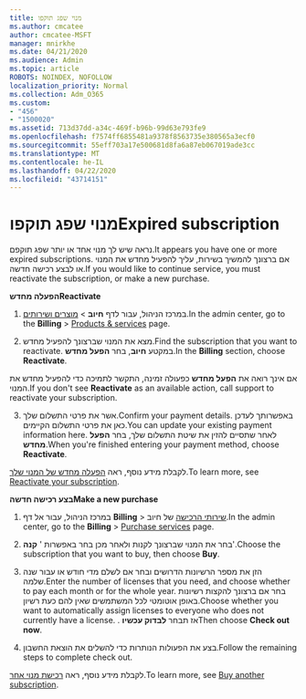 ```yaml
---
title: מנוי שפג תוקפו
ms.author: cmcatee
author: cmcatee-MSFT
manager: mnirkhe
ms.date: 04/21/2020
ms.audience: Admin
ms.topic: article
ROBOTS: NOINDEX, NOFOLLOW
localization_priority: Normal
ms.collection: Adm_O365
ms.custom:
- "456"
- "1500020"
ms.assetid: 713d37dd-a34c-469f-b96b-99d63e793fe9
ms.openlocfilehash: f7574ff6855481a9378f8563735e380565a3ecf0
ms.sourcegitcommit: 55eff703a17e500681d8fa6a87eb067019ade3cc
ms.translationtype: MT
ms.contentlocale: he-IL
ms.lasthandoff: 04/22/2020
ms.locfileid: "43714151"
---
```

# <a name="expired-subscription"></a><span data-ttu-id="c42d6-102">מנוי שפג תוקפו</span><span class="sxs-lookup"><span data-stu-id="c42d6-102">Expired subscription</span></span>

<span data-ttu-id="c42d6-103">נראה שיש לך מנוי אחד או יותר שפג תוקפם.</span><span class="sxs-lookup"><span data-stu-id="c42d6-103">It appears you have one or more expired subscriptions.</span></span> <span data-ttu-id="c42d6-104">אם ברצונך להמשיך בשירות, עליך להפעיל מחדש את המנוי או לבצע רכישה חדשה.</span><span class="sxs-lookup"><span data-stu-id="c42d6-104">If you would like to continue service, you must reactivate the subscription, or make a new purchase.</span></span>
  
<span data-ttu-id="c42d6-105">**הפעלה מחדש**</span><span class="sxs-lookup"><span data-stu-id="c42d6-105">**Reactivate**</span></span>
  
1. <span data-ttu-id="c42d6-106">במרכז הניהול, עבור לדף **חיוב** \> [מוצרים ושירותים](https://go.microsoft.com/fwlink/p/?linkid=842054).</span><span class="sxs-lookup"><span data-stu-id="c42d6-106">In the admin center, go to the **Billing** \> [Products & services](https://go.microsoft.com/fwlink/p/?linkid=842054) page.</span></span>

2. <span data-ttu-id="c42d6-107">מצא את המנוי שברצונך להפעיל מחדש.</span><span class="sxs-lookup"><span data-stu-id="c42d6-107">Find the subscription that you want to reactivate.</span></span> <span data-ttu-id="c42d6-108">במקטע **חיוב**, בחר **הפעל מחדש**.</span><span class="sxs-lookup"><span data-stu-id="c42d6-108">In the **Billing** section, choose **Reactivate**.</span></span>

<span data-ttu-id="c42d6-109">אם אינך רואה את **הפעל מחדש** כפעולה זמינה, התקשר לתמיכה כדי להפעיל מחדש את המנוי.</span><span class="sxs-lookup"><span data-stu-id="c42d6-109">If you don't see **Reactivate** as an available action, call support to reactivate your subscription.</span></span>

3. <span data-ttu-id="c42d6-110">אשר את פרטי התשלום שלך.</span><span class="sxs-lookup"><span data-stu-id="c42d6-110">Confirm your payment details.</span></span> <span data-ttu-id="c42d6-111">באפשרותך לעדכן כאן את פרטי התשלום הקיימים.</span><span class="sxs-lookup"><span data-stu-id="c42d6-111">You can update your existing payment information here.</span></span> <span data-ttu-id="c42d6-112">לאחר שתסיים להזין את שיטת התשלום שלך, בחר **הפעל מחדש**.</span><span class="sxs-lookup"><span data-stu-id="c42d6-112">When you're finished entering your payment method, choose **Reactivate**.</span></span>

<span data-ttu-id="c42d6-113">לקבלת מידע נוסף, ראה [הפעלה מחדש של המנוי שלך](https://docs.microsoft.com/office365/admin/subscriptions-and-billing/reactivate-your-subscription).</span><span class="sxs-lookup"><span data-stu-id="c42d6-113">To learn more, see [Reactivate your subscription](https://docs.microsoft.com/office365/admin/subscriptions-and-billing/reactivate-your-subscription).</span></span>

<span data-ttu-id="c42d6-114">**בצע רכישה חדשה**</span><span class="sxs-lookup"><span data-stu-id="c42d6-114">**Make a new purchase**</span></span>
  
1. <span data-ttu-id="c42d6-115">במרכז הניהול, עבור אל דף **Billing** \> [שירותי הרכישה](https://go.microsoft.com/fwlink/p/?linkid=868433) של חיוב.</span><span class="sxs-lookup"><span data-stu-id="c42d6-115">In the admin center, go to the **Billing** \> [Purchase services](https://go.microsoft.com/fwlink/p/?linkid=868433) page.</span></span>

2. <span data-ttu-id="c42d6-116">בחר את המנוי שברצונך לקנות ולאחר מכן בחר באפשרות ' **קנה**'.</span><span class="sxs-lookup"><span data-stu-id="c42d6-116">Choose the subscription that you want to buy, then choose **Buy**.</span></span>

3. <span data-ttu-id="c42d6-117">הזן את מספר הרשיונות הדרושים ובחר אם לשלם מדי חודש או עבור שנה שלמה.</span><span class="sxs-lookup"><span data-stu-id="c42d6-117">Enter the number of licenses that you need, and choose whether to pay each month or for the whole year.</span></span> <span data-ttu-id="c42d6-118">בחר אם ברצונך להקצות רשיונות באופן אוטומטי לכל המשתמשים שאין להם כעת רשיון.</span><span class="sxs-lookup"><span data-stu-id="c42d6-118">Choose whether you want to automatically assign licenses to everyone who does not currently have a license.</span></span> <span data-ttu-id="c42d6-119">. אז תבחר **לבדוק עכשיו**</span><span class="sxs-lookup"><span data-stu-id="c42d6-119">Then choose **Check out now**.</span></span>

4. <span data-ttu-id="c42d6-120">בצע את הפעולות הנותרות כדי להשלים את הוצאת החשבון.</span><span class="sxs-lookup"><span data-stu-id="c42d6-120">Follow the remaining steps to complete check out.</span></span>

<span data-ttu-id="c42d6-121">לקבלת מידע נוסף, ראה [רכישת מנוי אחר](https://docs.microsoft.com/office365/admin/subscriptions-and-billing/buy-another-subscription).</span><span class="sxs-lookup"><span data-stu-id="c42d6-121">To learn more, see [Buy another subscription](https://docs.microsoft.com/office365/admin/subscriptions-and-billing/buy-another-subscription).</span></span>